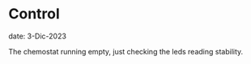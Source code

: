 # Control

date: 3-Dic-2023

The chemostat running empty, just checking the leds reading stability. 
